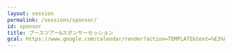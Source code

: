 ```yaml
---
layout: session
permalink: /sessions/sponsor/
id: sponsor
title: ブースツアー&スポンサーセッション
gcal: https://www.google.com/calendar/render?action=TEMPLATE&text=%E3%83%96%E3%83%BC%E3%82%B9%E3%83%84%E3%82%A2%E3%83%BC&%E3%82%B9%E3%83%9D%E3%83%B3%E3%82%B5%E3%83%BC%E3%82%BB%E3%83%83%E3%82%B7%E3%83%A7%E3%83%B3%20at%20DevRel/Japan%20CONFERENCE%202021&dates=20211113T140000/20211113T150000&location=https://devrel.dev/japan-2021/view/&trp=true&details=%E3%83%88%E3%83%A9%E3%83%83%E3%82%AFB%20/%2014:00%E3%80%9C15:00%0A%0A%F0%9F%8C%9F%20%E3%82%A4%E3%83%99%E3%83%B3%E3%83%88%E5%8F%82%E5%8A%A0%E7%94%A8URL%0Ahttps://devrel.dev/japan-2021/view/%0A%0A%F0%9F%8C%9F%20%E3%82%BB%E3%83%83%E3%82%B7%E3%83%A7%E3%83%B3%E8%A9%B3%E7%B4%B0%0Ahttps://devrel.dev/japan-2021/sessions/sponsor/%0A%0A%F0%9F%8C%9F%20Ask%20the%20Speakers%0Ahttps://devreljp.ovice.in/%0A%0A%F0%9F%8C%9F%20%E3%83%8F%E3%83%83%E3%82%B7%E3%83%A5%E3%82%BF%E3%82%B0%0A%23DevReljpB%0A%0A%F0%9F%8C%9F%20%E8%B3%AA%E5%95%8F%E6%8A%95%E7%A8%BF%EF%BC%88Sli.do%EF%BC%89%0Ahttps://app.sli.do/event/9m3udkrj%0A%20%20%0A%F0%9F%8E%A4%20%E3%83%A2%E3%83%87%E3%83%AC%E3%83%BC%E3%82%BF%E3%83%BC%EF%BC%9A%E4%B8%AD%E6%B4%A5%E5%B7%9D%E7%AF%A4%E5%8F%B8@%E6%A0%AA%E5%BC%8F%E4%BC%9A%E7%A4%BEMOONGIFT%0A%F0%9F%97%A3%20%E3%83%91%E3%83%8D%E3%83%AA%E3%82%B9%E3%83%88%EF%BC%9A%0A-%20%0A&trp=undefined&trp=true&sprop=
---
```

